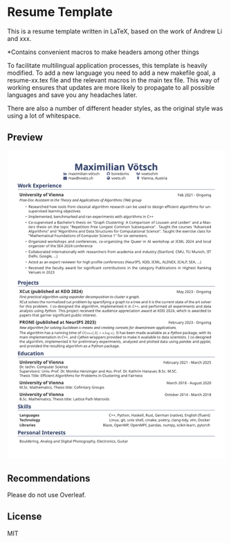 # Resume Template

This is a resume template written in LaTeX, based on the work of Andrew Li and xxx. 

\*Contains convenient macros to make headers among other things

To facilitate multilingual application processes, this template is heavily modified. To add a new language you need to add a new makefile goal, a resume-xx.tex file and the relevant macros in the main tex file. This way of working ensures that updates are more likely to propagate to all possible languages and save you any headaches later.

There are also a number of different header styles, as the original style was using a lot of whitespace.

## Preview

![resume](resume.png)

## Recommendations

Please do not use Overleaf. 

## License

MIT
